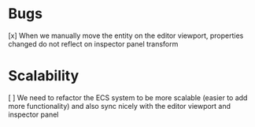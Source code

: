 # Bugs

[x] When we manually move the entity on the editor viewport, properties changed do not reflect on inspector panel transform

# Scalability

[ ] We need to refactor the ECS system to be more scalable (easier to add more functionality) and also sync nicely with the editor viewport and inspector panel
